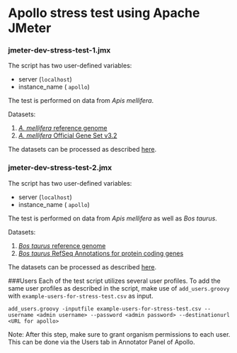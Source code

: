 Apollo stress test using Apache JMeter
======================================

### jmeter-dev-stress-test-1.jmx
The script has two user-defined variables:

* server (`localhost`)
* instance_name ( `apollo`)

The test is performed on data from *Apis mellifera*.

Datasets:

1. [*A. mellifera* reference genome](http://hymenopteragenome.org/beebase/sites/hymenopteragenome.org.beebase/files/data/Amel_4.5_scaffolds.fa.gz)
2. [*A. mellifera* Official Gene Set v3.2](http://hymenopteragenome.org/beebase/sites/hymenopteragenome.org.beebase/files/data/consortium_data/amel_OGSv3.2.gff3.gz)

The datasets can be processed as described [here](http://genomearchitect.readthedocs.io/en/latest/Data_loading/#data-generation-pipeline).

### jmeter-dev-stress-test-2.jmx

The script has two user-defined variables:
* server (`localhost`)
* instance_name ( `apollo`)

The test is performed on data from *Apis mellifera* as well as *Bos taurus*.

Datasets:

1. [*Bos taurus* reference genome](http://128.206.12.216/drupal/sites/bovinegenome.org/files/data/umd3.1/UMD3.1_chromosomes.fa.gz)
2. [*Bos taurus* RefSeq Annotations for protein coding genes](http://128.206.12.216/drupal/sites/bovinegenome.org/files/data/umd3.1/RefSeq_UMD3.1.1_protein_coding.gff3.gz)

The datasets can be processed as described [here](http://genomearchitect.readthedocs.io/en/latest/Data_loading/#data-generation-pipeline).

###Users
Each of the test script utilizes several user profiles. To add the same user profiles as described in the script, make use of ```add_users.groovy``` with ```example-users-for-stress-test.csv``` as input.
```
add_users.groovy -inputfile example-users-for-stress-test.csv --username <admin username> --password <admin password> --destinationurl <URL for apollo>
```

Note: After this step, make sure to grant organism permissions to each user. This can be done via the Users tab in Annotator Panel of Apollo.
